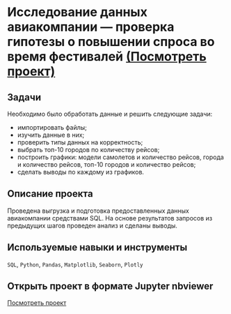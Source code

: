 # Исследование данных авиакомпании — проверка гипотезы о повышении спроса во время фестивалей [(Посмотреть проект)](https://nbviewer.org/github/BulyginV/Yandex.Practicum/blob/main/05.%20%D0%A1%D0%B1%D0%BE%D1%80%20%D0%B8%20%D1%85%D1%80%D0%B0%D0%BD%D0%B5%D0%BD%D0%B8%D0%B5%20%D0%B4%D0%B0%D0%BD%D0%BD%D1%8B%D1%85/05_airline_analytics.ipynb)

## Задачи
Необходимо было обработать данные и решить следующие задачи:
* импортировать файлы;
* изучить данные в них;
* проверить типы данных на корректность;
* выбрать топ-10 городов по количеству рейсов;
* построить графики: модели самолетов и количество рейсов, города и количество рейсов, топ-10 городов и количество рейсов;
* сделать выводы по каждому из графиков.

## Описание проекта
Проведена выгрузка и подготовка предоставленных данных авиакомпании средствами SQL. На основе результатов запросов из предыдущих шагов проведен анализ и сделаны выводы.

## Используемые навыки и инструменты
`SQL`, `Python`, `Pandas`, `Matplotlib`, `Seaborn`, `Plotly`

## Открыть проект в формате Jupyter nbviewer
[Посмотреть проект](https://nbviewer.org/github/BulyginV/Yandex.Practicum/blob/main/05.%20%D0%A1%D0%B1%D0%BE%D1%80%20%D0%B8%20%D1%85%D1%80%D0%B0%D0%BD%D0%B5%D0%BD%D0%B8%D0%B5%20%D0%B4%D0%B0%D0%BD%D0%BD%D1%8B%D1%85/05_airline_analytics.ipynb)
